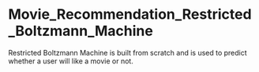 # Movie_Recommendation_Restricted_Boltzmann_Machine
Restricted Boltzmann Machine is built from scratch and is used to predict whether a user will like a movie or not.
